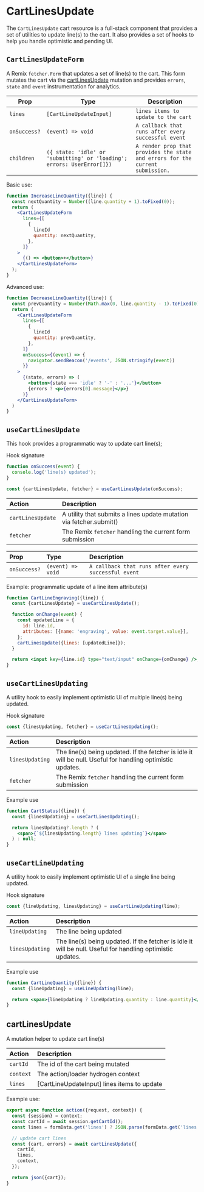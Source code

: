 # CartLinesUpdate

The `CartLinesUpdate` cart resource is a full-stack component that provides a set of utilities to update line(s) to the cart. It also provides a set of hooks to help you handle optimistic and pending UI.

## `CartLinesUpdateForm`

A Remix `fetcher.Form` that updates a set of line(s) to the cart. This form mutates the cart via the [cartLinesUpdate](https://shopify.dev/api/storefront/2022-10/mutations/cartLinesUpdate) mutation and provides
`errors`, `state` and `event` instrumentation for analytics.

| Prop         | Type                                                                   | Description                                                                    |
| ------------ | ---------------------------------------------------------------------- | ------------------------------------------------------------------------------ |
| `lines`      | `[CartLineUpdateInput]`                                                | `lines items to update to the cart`                                            |
| `onSuccess?` | `(event) => void`                                                      | `A callback that runs after every successful event`                            |
| `children`   | `({ state: 'idle' or 'submitting' or 'loading'; errors: UserError[]})` | `A render prop that provides the state and errors for the current submission.` |

Basic use:

```jsx
function IncreaseLineQuantity({line}) {
  const nextQuantity = Number((line.quantity + 1).toFixed(0));
  return (
    <CartLinesUpdateForm
      lines={[
        {
          lineId
          quantity: nextQuantity,
        },
      ]}
    >
      {() => <button>+</button>}
    </CartLinesUpdateForm>
  );
}
```

Advanced use:

```jsx
function DecreaseLineQuantity({line}) {
  const prevQuantity = Number(Math.max(0, line.quantity - 1).toFixed(0));
  return (
    <CartLinesUpdateForm
      lines={[
        {
          lineId
          quantity: prevQuantity,
        },
      ]}
      onSuccess={(event) => {
        navigator.sendBeacon('/events', JSON.stringify(event))
      }}
    >
      {(state, errors) => (
        <button>{state === 'idle' ? '-' : '...'}</button>
        {errors ? <p>{errors[0].message}</p>}
      )}
    </CartLinesUpdateForm>
  )
}
```

## `useCartLinesUpdate`

This hook provides a programmatic way to update cart line(s);

Hook signature

```jsx
function onSuccess(event) {
  console.log('line(s) updated');
}

const {cartLinesUpdate, fetcher} = useCartLinesUpdate(onSuccess);
```

| Action            | Description                                                         |
| :---------------- | :------------------------------------------------------------------ |
| `cartLinesUpdate` | A utility that submits a lines update mutation via fetcher.submit() |
| `fetcher`         | The Remix `fetcher` handling the current form submission            |

| Prop         | Type              | Description                                         |
| :----------- | :---------------- | :-------------------------------------------------- |
| `onSuccess?` | `(event) => void` | `A callback that runs after every successful event` |

Example: programmatic update of a line item attribute(s)

```jsx
function CartLineEngraving({line}) {
  const {cartLinesUpdate} = useCartLinesUpdate();

  function onChange(event) {
    const updatedLine = {
      id: line.id,
      attributes: [{name: 'engraving', value: event.target.value}],
    };
    cartLinesUpdate({lines: [updatedLine]});
  }

  return <input key={line.id} type="text/input" onChange={onChange} />;
}
```

## `useCartLinesUpdating`

A utility hook to easily implement optimistic UI of multiple line(s) being updated.

Hook signature

```jsx
const {linesUpdating, fetcher} = useCartLinesUpdating();
```

| Action          | Description                                                                                                |
| :-------------- | :--------------------------------------------------------------------------------------------------------- |
| `linesUpdating` | The line(s) being updated. If the fetcher is idle it will be null. Useful for handling optimistic updates. |
| `fetcher`       | The Remix `fetcher` handling the current form submission                                                   |

Example use

```jsx
function CartStatus({line}) {
  const {linesUpdating} = useCartLinesUpdating();

  return linesUpdating?.length ? (
    <span>{`${linesUpdating.length} lines updating`}</span>
  ) : null;
}
```

## `useCartLineUpdating`

A utility hook to easily implement optimistic UI of a single line being updated.

Hook signature

```jsx
const {lineUpdating, linesUpdating} = useCartLineUpdating(line);
```

| Action          | Description                                                                                                |
| :-------------- | :--------------------------------------------------------------------------------------------------------- |
| `lineUpdating`  | The line being updated                                                                                     |
| `linesUpdating` | The line(s) being updated. If the fetcher is idle it will be null. Useful for handling optimistic updates. |

Example use

```jsx
function CartLineQuantity({line}) {
  const {lineUpdating} = useLineUpdating(line);

  return <span>{lineUpdating ? lineUpdating.quantity : line.quantity}</span>;
}
```

## cartLinesUpdate

A mutation helper to update cart line(s)

| Action    | Description                                 |
| :-------- | :------------------------------------------ |
| `cartId`  | The id of the cart being mutated            |
| `context` | The action/loader hydrogen context          |
| `lines`   | [CartLineUpdateInput] lines items to update |

Example use:

```jsx
export async function action({request, context}) {
  const {session} = context;
  const cartId = await session.getCartId();
  const lines = formData.get('lines') ? JSON.parse(formData.get('lines')) : [];

  // update cart lines
  const {cart, errors} = await cartLinesUpdate({
    cartId,
    lines,
    context,
  });

  return json({cart});
}
```
